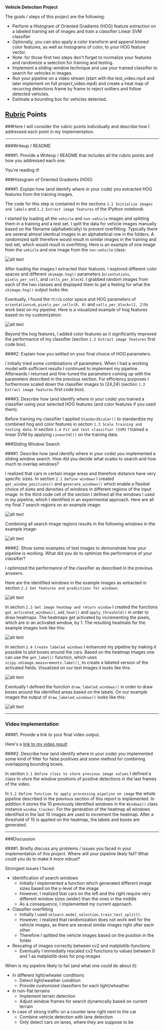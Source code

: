 **Vehicle Detection Project**

The goals / steps of this project are the following:

* Perform a Histogram of Oriented Gradients (HOG) feature extraction on a labeled training set of images and train a classifier Linear SVM classifier
* Optionally, you can also apply a color transform and append binned color features, as well as histograms of color, to your HOG feature vector. 
* Note: for those first two steps don't forget to normalize your features and randomize a selection for training and testing.
* Implement a sliding-window technique and use your trained classifier to search for vehicles in images.
* Run your pipeline on a video stream (start with the test_video.mp4 and later implement on full project_video.mp4) and create a heat map of recurring detections frame by frame to reject outliers and follow detected vehicles.
* Estimate a bounding box for vehicles detected.

[//]: # (Image References)
[image01]: ./output_images/01_classifier_images.png
[image02]: ./output_images/02_hog_features_YCrCb.png
[image03]: ./output_images/03_window_areas.png
[image04]: ./output_images/04_image_windows
[image05]: ./output_images/05_predictions.png
[image06]: ./output_images/06_heatmaps.png
[image07]: ./output_images/07_labels.png
[image08]: ./output_images/08_boxes.png

[video01]: ./project_video_annotated.mp4

## [Rubric](https://review.udacity.com/#!/rubrics/513/view) Points
###Here I will consider the rubric points individually and describe how I addressed each point in my implementation.  

---
###Writeup / README

####1. Provide a Writeup / README that includes all the rubric points and how you addressed each one.

You're reading it!

###Histogram of Oriented Gradients (HOG)

####1. Explain how (and identify where in your code) you extracted HOG features from the training images.

The code for this step is contained in the sections `1.1 Initialize images and labels` and `1.2 Extract image features` of the IPython notebook.  

I started by loading all the `vehicle` and `non-vehicle` images and splitting them in a training and a test set. I split the data for vehicle images manually based on the filename (alphabetically) to prevent overfitting. Typically there are several almost identical images in an alphabetical row in the folders. A randomized split therefore would result in similar images in the training and test set, which would result in overfitting.  Here is an example of one image from the `vehicle` and one image from the `non-vehicle` class:

![alt text][image01]

After loading the images I extracted their features. I explored different color spaces and different `skimage.hog()` parameters (`orientations`, `pixels_per_cell`, and `cells_per_block`).  I grabbed random images from each of the two classes and displayed them to get a feeling for what the `skimage.hog()` output looks like.

Eventually, I found the `YCrCb` color space and HOG parameters of `orientations=6`, `pixels_per_cell=(8, 8)` and `cells_per_block=(2, 2)`to work best on my pipeline. Here is a visualized example of hog features based on my customization:

![alt text][image02]

Beyond the hog features, I added color features as it significantly improved the performance of my classifier (section `1.2 Extract image features` first code box).

####2. Explain how you settled on your final choice of HOG parameters.

I initially tried some combinations of parameters. When I had a working model with sufficient results I continued to implement my pipeline. Afterwards I returned and fine-tuned the parameters coming up with the parameters described in the previous section. For efficiency purposes I furthermore scaled down the classifier images to (24,24) (section `1.2 Extract image features` first code box).

####3. Describe how (and identify where in your code) you trained a classifier using your selected HOG features (and color features if you used them).

Before training my classifier I applied `StandardScaler()` to standardize my combined hog and color features in section `1.3 Scale training and testing data`.
In section `1.4 Fit and test classifier (SVM)` I trained a linear SVM by applying `LinearSVC()` on the training data. 

###Sliding Window Search

####1. Describe how (and identify where in your code) you implemented a sliding window search.  How did you decide what scales to search and how much to overlap windows?

I realized that cars in certain image areas and therefore distance have very specific sizes. In section `2.1 Define windows` I created `get_window_positions()` and `generate_windows()` which enable a flexibel choice of sizes and densities of windows in different regions of the input image. In the third code cell of the section I defined all the windows I used in my pipeline, which I identified in an experimental approach. Here are all my final 7 search regions on an example image:

![alt text][image03]

Combining all search image regions results in the following windows in the example image:

![alt text][image04]

####2. Show some examples of test images to demonstrate how your pipeline is working.  What did you do to optimize the performance of your classifier?

I optimized the performance of the classifier as described in the previous answers.

Here are the identified windows in the example images as extracted in section `2.2 Get features and predictions for windows`:

![alt text][image05]

In section `2.3 Get image heatmap and return window` I created the functions `get_activated_windows()`, `add_heat()` and `apply_threshold()` in order to draw heatmaps. The heatmaps get activated by incrementing the pixels, which are in an activated window, by 1. The resulting heatmats for the example images look like this:

![alt text][image06]

In section `2.4 Create labeled windows` I enhanced my pipeline by making it possible to plot boxes around the cars. Based on the heatmap images one can use the `get_label()` function, which uses `scipy.ndimage.measurements.label()`, to create a labeled version of the activated fields. Visualized on our test images it looks like this:

![alt text][image07]

Eventually I defined the function `draw_labeled_windows()` in order to draw boxes around the identified areas based on the labels. On our example images the output of `draw_labeled_windows()` looks like this:

![alt text][image08]




---

### Video Implementation

####1. Provide a link to your final video output.  

Here's a [link to my video result](./project_video.mp4)


####2. Describe how (and identify where in your code) you implemented some kind of filter for false positives and some method for combining overlapping bounding boxes.

In section `3.1 Define class to store previous image values` I defined a class to store the window positions of positive detections in the last frames of the video.


In `3.2 Define function to apply processing pipeline on image` the whole pipeline described in the previous section of this report is implemented. In addition it stores the 10 previously identified windows in the `Windows()` class instance `window_tracker`. For the generation of the heatmap all windows identified in the last 10 images are used to increment the heatmap. After a threshold of 15 is applied on the heatmap, the labels and boxes are generated.



---

###Discussion

####1. Briefly discuss any problems / issues you faced in your implementation of this project.  Where will your pipeline likely fail?  What could you do to make it more robust?

Strongest issues I faced:
* Identification of search windows
  * Initially I implemented a function which generated different image sizes based on the y-level of the image
  * However, I realized that cars on the left and the right require very different window sizes (wider) than the ones in the middle
  * As a consequence, I implemented my current approach.
* Classifier overfitting
  * Initially I used `sklearn.model_selection.train_test_split()`. 
  * However, I realized that randomization does not work well for the vehicle images, as there are several similar images right after each other
  * Therefore I splitted the vehicle images based on the position in the folder
* Rescaling of images correctly between cv2 and matplotlib-functions
  * Eventually I immediatly rescaled cv2 functions to values between 0 and 1 as matplotlib does for png-images

When is my pipeline likely to fail (and what one could do about it):
* In different light/wheater conditions 
  * Detect light/weather condition
  * Provide customized classifiers for each light/wheather
* In non-flat terrains
  * Implement terrain detection
  * Adjust window frames for search dynamically based on current terrain
* In case of strong traffic on a counter lane right next to the car 
  * Combine vehicle detection with lane detection
  * Only detect cars on lanes, where they are suppose to be
